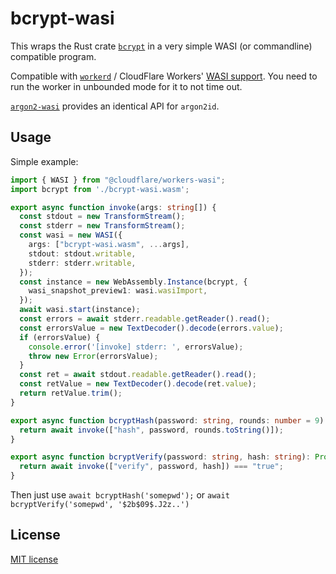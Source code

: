 # bcrypt-wasi

This wraps the Rust crate [`bcrypt`](https://docs.rs/bcrypt/latest/bcrypt/) in a very simple WASI (or commandline) compatible program.

Compatible with [`workerd`](https://github.com/cloudflare/workerd) / CloudFlare Workers' [WASI support](https://blog.cloudflare.com/announcing-wasi-on-workers/). You need to run the worker in unbounded mode for it to not time out.

[`argon2-wasi`](https://github.com/lufsorg/argon2-wasi) provides an identical API for `argon2id`.

## Usage

Simple example:

```ts
import { WASI } from "@cloudflare/workers-wasi";
import bcrypt from './bcrypt-wasi.wasm';

export async function invoke(args: string[]) {
  const stdout = new TransformStream();
  const stderr = new TransformStream();
  const wasi = new WASI({
    args: ["bcrypt-wasi.wasm", ...args],
    stdout: stdout.writable,
    stderr: stderr.writable,
  });
  const instance = new WebAssembly.Instance(bcrypt, {
    wasi_snapshot_preview1: wasi.wasiImport,
  });
  await wasi.start(instance);
  const errors = await stderr.readable.getReader().read();
  const errorsValue = new TextDecoder().decode(errors.value);
  if (errorsValue) {
    console.error('[invoke] stderr: ', errorsValue);
    throw new Error(errorsValue);
  }
  const ret = await stdout.readable.getReader().read();
  const retValue = new TextDecoder().decode(ret.value);
  return retValue.trim();
}

export async function bcryptHash(password: string, rounds: number = 9): Promise<string> {
  return await invoke(["hash", password, rounds.toString()]);
}

export async function bcryptVerify(password: string, hash: string): Promise<boolean> {
  return await invoke(["verify", password, hash]) === "true";
}
```

Then just use `await bcryptHash('somepwd');` or `await bcryptVerify('somepwd', '$2b$09$.J2z..')`

## License

[MIT license](http://opensource.org/licenses/MIT)
